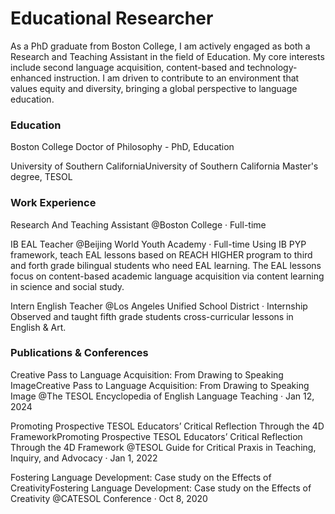 # Educational Researcher
As a PhD graduate from Boston College, I am actively engaged as both a Research and Teaching Assistant in the field of Education. My core interests include second language acquisition, content-based and technology-enhanced instruction. I am driven to contribute to an environment that values equity and diversity, bringing a global perspective to language education.

### Education
Boston College
Doctor of Philosophy - PhD, Education

University of Southern CaliforniaUniversity of Southern California
Master's degree, TESOL

### Work Experience
Research And Teaching Assistant @Boston College · Full-time

IB EAL Teacher @Beijing World Youth Academy · Full-time
Using IB PYP framework, teach EAL lessons based on REACH HIGHER program to third and forth grade bilingual students who need EAL learning. The EAL lessons focus on content-based academic language acquisition via content learning in science and social study.

Intern English Teacher @Los Angeles Unified School District · Internship
Observed and taught fifth grade students cross-curricular lessons in English & Art.

### Publications & Conferences
Creative Pass to Language Acquisition: From Drawing to Speaking ImageCreative Pass to Language Acquisition: From Drawing to Speaking Image @The TESOL Encyclopedia of English Language Teaching · Jan 12, 2024

Promoting Prospective TESOL Educators’ Critical Reflection Through the 4D FrameworkPromoting Prospective TESOL Educators’ Critical Reflection Through the 4D Framework @TESOL Guide for Critical Praxis in Teaching, Inquiry, and Advocacy · Jan 1, 2022

Fostering Language Development: Case study on the Effects of CreativityFostering Language Development: Case study on the Effects of Creativity @CATESOL Conference · Oct 8, 2020
